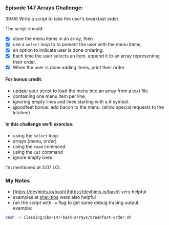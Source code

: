 ### [Episode 147](https://pbs.bartificer.net/pbs147) Arrays Challenge:

39:08 Write a script to take the user’s breakfast order.

The script should: 

- [x] store the menu items in an array, then 
- [x] use a `select` loop to to present the user with the menu items, 
- [x] an option to indicate user is done ordering. 
- [x] Each time the user selects an item, append it to an array representing their order. 
- [x] When the user is done adding items, print their order.

#### For bonus credit: 
-  update your script to load the menu into an array from a text file
  -  containing one menu item per line, 
  - ignoring empty lines and lines starting with a # symbol.
- @podfeet bonus: add bacon to the menu.  (allow special requests to the kitchen)

#### In this challenge we'll exercise:

- using the `select` loop
- arrays [menu, order]
- using the `read` command
- using the `cat` command
- ignore empty lines

I'm mentioned at 3:07 LOL

### My Notes

- [https://devhints.io/bash](https://devhints.io/bash) very helpful 
- examples at [shell tips](https://www.shell-tips.com/bash/select-loop/#gsc.tab=0) were also helpful
- run the script with `-x` flag to get some debug tracing output.  
example:

```sh
bash -x ilessing/pbs-147-bash-arrays/breakfast-order.sh
```
